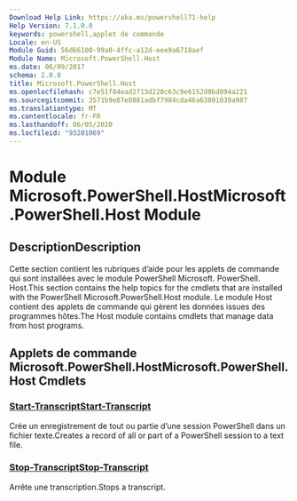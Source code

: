 ```yaml
---
Download Help Link: https://aka.ms/powershell71-help
Help Version: 7.1.0.0
keywords: powershell,applet de commande
Locale: en-US
Module Guid: 56d66100-99a0-4ffc-a12d-eee9a6718aef
Module Name: Microsoft.PowerShell.Host
ms.date: 06/09/2017
schema: 2.0.0
title: Microsoft.PowerShell.Host
ms.openlocfilehash: c7e51f84ead2713d220c63c9e6152d0bd894a221
ms.sourcegitcommit: 3571b9e87e8881adbf7984cda46a63891039a987
ms.translationtype: MT
ms.contentlocale: fr-FR
ms.lasthandoff: 06/05/2020
ms.locfileid: "93201069"
---
```

# <span data-ttu-id="9fadd-103">Module Microsoft.PowerShell.Host</span><span class="sxs-lookup"><span data-stu-id="9fadd-103">Microsoft.PowerShell.Host Module</span></span>

## <span data-ttu-id="9fadd-104">Description</span><span class="sxs-lookup"><span data-stu-id="9fadd-104">Description</span></span>

<span data-ttu-id="9fadd-105">Cette section contient les rubriques d’aide pour les applets de commande qui sont installées avec le module PowerShell Microsoft. PowerShell. Host.</span><span class="sxs-lookup"><span data-stu-id="9fadd-105">This section contains the help topics for the cmdlets that are installed with the PowerShell Microsoft.PowerShell.Host module.</span></span> <span data-ttu-id="9fadd-106">Le module Host contient des applets de commande qui gèrent les données issues des programmes hôtes.</span><span class="sxs-lookup"><span data-stu-id="9fadd-106">The Host module contains cmdlets that manage data from host programs.</span></span>

## <span data-ttu-id="9fadd-107">Applets de commande Microsoft.PowerShell.Host</span><span class="sxs-lookup"><span data-stu-id="9fadd-107">Microsoft.PowerShell.Host Cmdlets</span></span>

### [<span data-ttu-id="9fadd-108">Start-Transcript</span><span class="sxs-lookup"><span data-stu-id="9fadd-108">Start-Transcript</span></span>](Start-Transcript.md)
<span data-ttu-id="9fadd-109">Crée un enregistrement de tout ou partie d’une session PowerShell dans un fichier texte.</span><span class="sxs-lookup"><span data-stu-id="9fadd-109">Creates a record of all or part of a PowerShell session to a text file.</span></span>

### [<span data-ttu-id="9fadd-110">Stop-Transcript</span><span class="sxs-lookup"><span data-stu-id="9fadd-110">Stop-Transcript</span></span>](Stop-Transcript.md)
<span data-ttu-id="9fadd-111">Arrête une transcription.</span><span class="sxs-lookup"><span data-stu-id="9fadd-111">Stops a transcript.</span></span>

